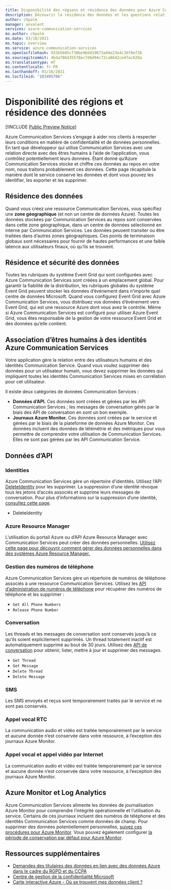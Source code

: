 ```yaml
---
title: Disponibilité des régions et résidence des données pour Azure Communication Services
description: Découvrir la résidence des données et les questions relatives à la confidentialité sur Azure Communication Services
author: chpalm
manager: anvalent
services: azure-communication-services
ms.author: chpalm
ms.date: 03/10/2021
ms.topic: overview
ms.service: azure-communication-services
ms.openlocfilehash: 933b5605cf38be90d419673a94e23e4c36f0ef36
ms.sourcegitcommit: 4bda786435578ec7d6d94c72ca8642ce47ac628a
ms.translationtype: HT
ms.contentlocale: fr-FR
ms.lasthandoff: 03/16/2021
ms.locfileid: "103495706"
---
```

# <a name="region-availability-and-data-residency"></a>Disponibilité des régions et résidence des données

[!INCLUDE [Public Preview Notice](../includes/public-preview-include.md)]

Azure Communication Services s’engage à aider nos clients à respecter leurs conditions en matière de confidentialité et de données personnelles. En tant que développeur qui utilise Communication Services avec une relation directe avec des êtres humains à l’aide de l’application, vous contrôlez potentiellement leurs données. Étant donné qu’Azure Communication Services stocke et chiffre ces données au repos en votre nom, nous traitons probablement ces données. Cette page récapitule la manière dont le service conserve les données et dont vous pouvez les identifier, les exporter et les supprimer.

## <a name="data-residency"></a>Résidence des données

Quand vous créez une ressource Communication Services, vous spécifiez une **zone géographique** (et non un centre de données Azure). Toutes les données stockées par Communication Services au repos sont conservées dans cette zone géographique, dans un centre de données sélectionné en interne par Communication Services. Les données peuvent transiter ou être traitées dans d’autres zones géographiques. Ces points de terminaison globaux sont nécessaires pour fournir de hautes performances et une faible latence aux utilisateurs finaux, où qu’ils se trouvent.

## <a name="data-residency-and-events"></a>Résidence et sécurité des données

Toutes les rubriques du système Event Grid qui sont configurées avec Azure Communication Services sont créées à un emplacement global. Pour garantir la fiabilité de la distribution, les rubriques globales du système Event Grid peuvent stocker les données d’événement dans n’importe quel centre de données Microsoft. Quand vous configurez Event Grid avec Azure Communication Services, vous distribuez vos données d’événement vers Event Grid, qui est une ressource Azure dont vous avez le contrôle. Même si Azure Communication Services est configuré pour utiliser Azure Event Grid, vous êtes responsable de la gestion de votre ressource Event Grid et des données qu’elle contient.

## <a name="relating-humans-to-azure-communication-services-identities"></a>Association d’êtres humains à des identités Azure Communication Services

Votre application gère la relation entre des utilisateurs humains et des identités Communication Service. Quand vous voulez supprimer des données pour un utilisateur humain, vous devez supprimer les données qui impliquent toutes les identités Communication Services mises en corrélation pour cet utilisateur.

Il existe deux catégories de données Communication Services :
- **Données d’API.** Ces données sont créées et gérées par les API Communication Services ; les messages de conversation gérés par le biais des API de conversation en sont un bon exemple.
- **Journaux Azure Monitor.** Ces données sont créées par le service et gérées par le biais de la plateforme de données Azure Monitor. Ces données incluent des données de télémétrie et des métriques pour vous permettre de comprendre votre utilisation de Communication Services. Elles ne sont pas gérées par les API Communication Service.

## <a name="api-data"></a>Données d’API

### <a name="identities"></a>Identities

Azure Communication Services gère un répertoire d’identités. Utilisez l’API [DeleteIdentity](/rest/api/communication/communicationidentity/delete) pour les supprimer. La suppression d’une identité révoque tous les jetons d’accès associés et supprime leurs messages de conversation. Pour plus d’informations sur la suppression d’une identité, [consultez cette page](../quickstarts/access-tokens.md).

- DeleteIdentity

### <a name="azure-resource-manager"></a>Azure Resource Manager

L’utilisation du portail Azure ou d’API Azure Resource Manager avec Communication Services peut créer des données personnelles. [Utilisez cette page pour découvrir comment gérer des données personnelles dans des systèmes Azure Resource Manager.](../../azure-resource-manager/management/resource-manager-personal-data.md)

### <a name="telephone-number-management"></a>Gestion des numéros de téléphone

Azure Communication Services gère un répertoire de numéros de téléphone associés à une ressource Communication Services. Utilisez les [API d’administration de numéros de téléphone](/rest/api/communication/phonenumberadministration) pour récupérer des numéros de téléphone et les supprimer :

- `Get All Phone Numbers`
- `Release Phone Number`

### <a name="chat"></a>Conversation

Les threads et les messages de conversation sont conservés jusqu’à ce qu’ils soient explicitement supprimés. Un thread totalement inactif est automatiquement supprimé au bout de 30 jours. Utilisez des [API de conversation](/rest/api/communication/chat/chatthread) pour obtenir, lister, mettre à jour et supprimer des messages.

- `Get Thread`
- `Get Message`
- `Delete Thread`
- `Delete Message`

### <a name="sms"></a>SMS

Les SMS envoyés et reçus sont temporairement traités par le service et ne sont pas conservés.

### <a name="pstn-voice-calling"></a>Appel vocal RTC

La communication audio et vidéo est traitée temporairement par le service et aucune donnée n’est conservée dans votre ressource, à l’exception des journaux Azure Monitor.

### <a name="internet-voice-and-video-calling"></a>Appel vocal et appel vidéo par Internet

La communication audio et vidéo est traitée temporairement par le service et aucune donnée n’est conservée dans votre ressource, à l’exception des journaux Azure Monitor.

## <a name="azure-monitor-and-log-analytics"></a>Azure Monitor et Log Analytics

Azure Communication Services alimente les données de journalisation Azure Monitor pour comprendre l’intégrité opérationnelle et l’utilisation du service. Certains de ces journaux incluent des numéros de téléphone et des identités Communication Services comme données de champ. Pour supprimer des données potentiellement personnelles, [suivez ces procédures pour Azure Monitor](../../azure-monitor/logs/personal-data-mgmt.md). Vous pouvez également configurer [la période de conservation par défaut pour Azure Monitor](../../azure-monitor/logs/manage-cost-storage.md).

## <a name="additional-resources"></a>Ressources supplémentaires

- [Demandes des titulaires des données en lien avec des données Azure dans le cadre du RGPD et du CCPA](/microsoft-365/compliance/gdpr-dsr-azure)
- [Centre de gestion de la confidentialité Microsoft](https://www.microsoft.com/trust-center/privacy/data-location)
- [Carte interactive Azure - Où se trouvent mes données client ?](https://azuredatacentermap.azurewebsites.net/)
